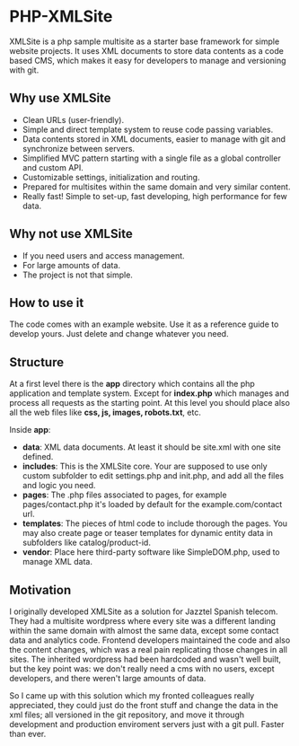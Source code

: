 PHP-XMLSite
============
XMLSite is a php sample multisite as a starter base framework for simple website projects. It uses XML documents to store data contents as a code based CMS, which makes it easy for developers to manage and versioning with git.

Why use XMLSite
----------------
* Clean URLs (user-friendly).
* Simple and direct template system to reuse code passing variables.
* Data contents stored in XML documents, easier to manage with git and synchronize between servers.
* Simplified MVC pattern starting with a single file as a global controller and custom API.
* Customizable settings, initialization and routing.
* Prepared for multisites within the same domain and very similar content.
* Really fast! Simple to set-up, fast developing, high performance for few data.

Why not use XMLSite
--------------------
* If you need users and access management.
* For large amounts of data.
* The project is not that simple.

How to use it
--------------
The code comes with an example website. Use it as a reference guide to develop yours. Just delete and change whatever you need.

Structure
----------
At a first level there is the **app** directory which contains all the php application and template system. Except for **index.php** which manages and process all requests as the starting point. At this level you should place also all the web files like **css, js, images, robots.txt**, etc.

Inside **app**:

* **data**: XML data documents. At least it should be site.xml with one site defined.
* **includes**: This is the XMLSite core. Your are supposed to use only custom subfolder to edit settings.php and init.php, and add all the files and logic you need.
* **pages**: The .php files associated to pages, for example pages/contact.php it's loaded by default for the example.com/contact url.
* **templates**: The pieces of html code to include thorough the pages. You may also create page or teaser templates for dynamic entity data in subfolders like catalog/product-id.
* **vendor**: Place here third-party software like SimpleDOM.php, used to manage XML data.

Motivation
-----------
I originally developed XMLSite as a solution for Jazztel Spanish telecom. They had a multisite wordpress where every site was a different landing within the same domain with almost the same data, except some contact data and analytics code. Frontend developers maintained the code and also the content changes, which was a real pain replicating those changes in all sites. The inherited wordpress had been hardcoded and wasn't well built, but the key point was: we don't really need a cms with no users, except developers, and there weren't large amounts of data.

So I came up with this solution which my fronted colleagues really appreciated, they could just do the front stuff and change the data in the xml files; all versioned in the git repository, and move it through development and production enviroment servers just with a git pull. Faster than ever.
